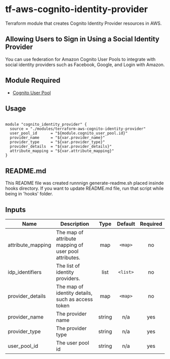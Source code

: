 
# tf-aws-cognito-identity-provider

Terraform module that creates Cognito Identity Provider resources in AWS.

## Allowing Users to Sign in Using a Social Identity Provider
  You can use federation for Amazon Cognito User Pools to integrate with social identity providers such as Facebook, Google, and Login with Amazon.

## Module Required

* [Cognito User Pool](https://registry.terraform.io/modules/corpit-consulting-public/cognito-user-pool/aws/0.1.5)


## Usage

```hcl

module "cognito_identity_provider" {
  source = "./modules/terraform-aws-cognito-identity-provider"
  user_pool_id      = "${module.cognito_user_pool.id}"
  provider_name     = "${var.provider_name}"
  provider_type     = "${var.provider_type}"
  provider_details  = "${var.provider_details}"
  attribute_mapping = "${var.attribute_mapping}"
}

```

## README.md
This README file was created runnnign generate-readme.sh placed insinde hooks directory.
If you want to update README.md file, run that script while being in 'hooks' folder.
## Inputs

| Name | Description | Type | Default | Required |
|------|-------------|:----:|:-----:|:-----:|
| attribute\_mapping | The map of attribute mapping of user pool attributes. | map | `<map>` | no |
| idp\_identifiers | The list of identity providers. | list | `<list>` | no |
| provider\_details | The map of identity details, such as access token | map | `<map>` | no |
| provider\_name | The provider name | string | n/a | yes |
| provider\_type | The provider type | string | n/a | yes |
| user\_pool\_id | The user pool id | string | n/a | yes |

